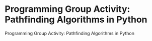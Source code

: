 # Programming Group Activity: Pathfinding Algorithms in Python
 Programming Group Activity: Pathfinding Algorithms in Python
